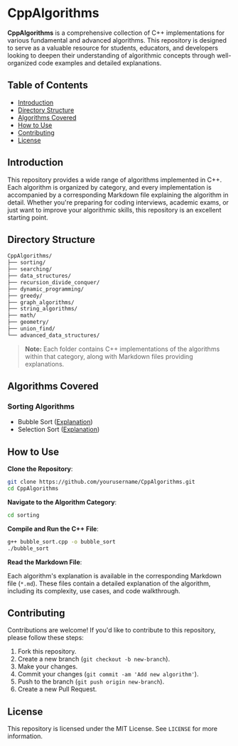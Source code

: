 # CppAlgorithms

**CppAlgorithms** is a comprehensive collection of C++ implementations for various fundamental and advanced algorithms. This repository is designed to serve as a valuable resource for students, educators, and developers looking to deepen their understanding of algorithmic concepts through well-organized code examples and detailed explanations.

## Table of Contents

- [Introduction](#introduction)
- [Directory Structure](#directory-structure)
- [Algorithms Covered](#algorithms-covered)
- [How to Use](#how-to-use)
- [Contributing](#contributing)
- [License](#license)

## Introduction

This repository provides a wide range of algorithms implemented in C++. Each algorithm is organized by category, and every implementation is accompanied by a corresponding Markdown file explaining the algorithm in detail. Whether you're preparing for coding interviews, academic exams, or just want to improve your algorithmic skills, this repository is an excellent starting point.

## Directory Structure

```markdown
CppAlgorithms/
├── sorting/
├── searching/
├── data_structures/
├── recursion_divide_conquer/
├── dynamic_programming/
├── greedy/
├── graph_algorithms/
├── string_algorithms/
├── math/
├── geometry/
├── union_find/
└── advanced_data_structures/
```

> **Note:** Each folder contains C++ implementations of the algorithms within that category, along with Markdown files providing explanations.

## Algorithms Covered

### Sorting Algorithms

- Bubble Sort ([Explanation](sorting/bubble_sort.md))
- Selection Sort ([Explanation](sorting/selection_sort.md))

## How to Use

**Clone the Repository**:

```bash
git clone https://github.com/yourusername/CppAlgorithms.git
cd CppAlgorithms
```

**Navigate to the Algorithm Category**:

```bash
cd sorting
```

**Compile and Run the C++ File**:

```bash
g++ bubble_sort.cpp -o bubble_sort
./bubble_sort
```

**Read the Markdown File**:

Each algorithm's explanation is available in the corresponding Markdown file (`*.md`). These files contain a detailed explanation of the algorithm, including its complexity, use cases, and code walkthrough.

## Contributing

Contributions are welcome! If you'd like to contribute to this repository, please follow these steps:

1. Fork this repository.
2. Create a new branch (`git checkout -b new-branch`).
3. Make your changes.
4. Commit your changes (`git commit -am 'Add new algorithm'`).
5. Push to the branch (`git push origin new-branch`).
6. Create a new Pull Request.

## License

This repository is licensed under the MIT License. See `LICENSE` for more information.
